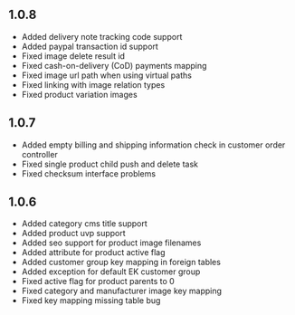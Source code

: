 1.0.8
-----
- Added delivery note tracking code support
- Added paypal transaction id support
- Fixed image delete result id
- Fixed cash-on-delivery (CoD) payments mapping
- Fixed image url path when using virtual paths
- Fixed linking with image relation types
- Fixed product variation images

1.0.7
-----
- Added empty billing and shipping information check in customer order controller
- Fixed single product child push and delete task
- Fixed checksum interface problems

1.0.6
-----
- Added category cms title support
- Added product uvp support
- Added seo support for product image filenames
- Added attribute for product active flag
- Added customer group key mapping in foreign tables
- Added exception for default EK customer group
- Fixed active flag for product parents to 0
- Fixed category and manufacturer image key mapping
- Fixed key mapping missing table bug
